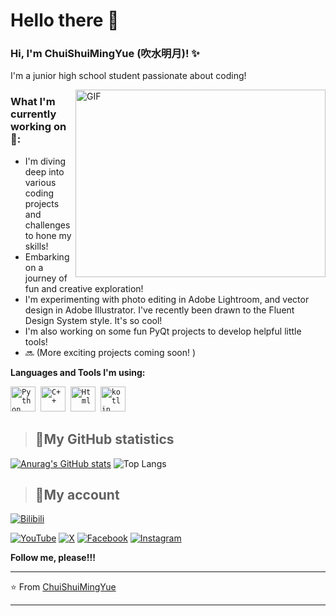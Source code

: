 # Hello there 👋

### Hi, I'm ChuiShuiMingYue (吹水明月)! ✨

I'm a junior high school student passionate about coding!

<img align="right" alt="GIF" src="https://github.com/VatanaChhorn/VatanaChhorn/blob/master/image_processing20200107-3552-13pkkb4.gif" width="400" height="300" />

### What I'm currently working on 🤗:

*  I'm diving deep into various coding projects and challenges to hone my skills!
*  Embarking on a journey of fun and creative exploration!
*  I'm experimenting with photo editing in Adobe Lightroom, and vector design in Adobe Illustrator.  I've recently been drawn to the Fluent Design System style.  It's so cool!
*  I'm also working on some fun PyQt projects to develop helpful little tools!
*  🔜 (More exciting projects coming soon! )

**Languages and Tools I'm using:**

<p align="left">
  <code><img src="https://github.com/abranhe/programming-languages-logos/blob/master/src/python/python_48x48.png" alt="Python" width="40" height="40"/></code>&nbsp;
  <code><img src="https://github.com/abranhe/programming-languages-logos/blob/master/src/cpp/cpp_48x48.png" alt="C++" width="40" height="40" /></code>&nbsp;
  <code><img src="https://github.com/abranhe/programming-languages-logos/blob/master/src/html/html_48x48.png" alt="Html" width="40" height="40" /></code>&nbsp;
  <code><img src="https://github.com/abranhe/programming-languages-logos/blob/master/src/kotlin/kotlin_48x48.png" alt="kotlin" width="40" height="40" /></code>
</p>


> ## **🧋My GitHub statistics**

[![Anurag's GitHub stats](https://github-readme-stats.vercel.app/api?username=chuishui12)](https://github.com/anuraghazra/github-readme-stats) ![Top Langs](https://github-readme-stats.vercel.app/api/top-langs/?username=chuishui12&layout=compact)


> ## **🌈My account**

[![Bilibili](https://img.shields.io/badge/Bilibili-white?logo=bilibili)](https://space.bilibili.com/1486590453)

[![YouTube](https://img.shields.io/badge/Youtube-red?logo=youtube)](https://www.youtube.com/@dongguacute)
[![X](https://img.shields.io/badge/Twitter-black?logo=x)](https://twitter.com/Dongguacute)
[![Facebook](https://img.shields.io/badge/Facebook-blue?logo=facebook)](https://www.facebook.com/Dongguacute)
[![Instagram](https://img.shields.io/badge/instagram-white?logo=instagram)](https://www.instagram.com/dongguacute)

**Follow me, please!!!**

---

⭐️ From [ChuiShuiMingYue](https://github.com/ChuiShui233)

---
